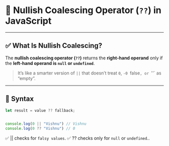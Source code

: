 # 🤔 Nullish Coalescing Operator (`??`) in JavaScript

---

## ✅ What Is Nullish Coalescing?

The **nullish coalescing operator (`??`)** returns the **right-hand operand** only if the **left-hand operand is `null` or `undefined`**.

> It’s like a smarter version of `||` that doesn’t treat `0`, `-0 `false`, or `''` as “empty”.

---





## 🔧 Syntax

```js
let result = value ?? fallback;


console.log(0 || "Vishnu") // Vishnu
console.log(0 ?? "Vishnu") // 0
```

✅ || checks for `falsy values`.
✅ ?? checks only for `null` or `undefined`..

